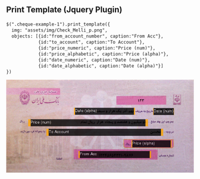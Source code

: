## Print Template (Jquery Plugin)


    $(".cheque-example-1").print_template({
      img: "assets/img/Check_Melli_p.png",
      objects: [{id:"from_account_number", caption:"From Acc"},
                {id:"to_account", caption:"To Account"},
                {id:"price_numeric", caption:"Price (num)"},
                {id:"price_alphabetic", caption:"Price (alpha)"},
                {id:"date_numeric", caption:"Date (num)"},
                {id:"date_alphabetic", caption:"Date (alpha)"}]
    })


![Print Template](https://raw.githubusercontent.com/bijanebrahimi/print_template/master/screenshot.png?raw=true "Optional Title")
